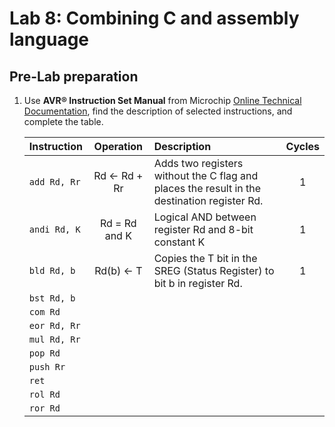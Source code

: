 # Lab 8: Combining C and assembly language

<a name="preparation"></a>
## Pre-Lab preparation

1. Use **AVR® Instruction Set Manual** from Microchip [Online Technical Documentation](https://onlinedocs.microchip.com/), find the description of selected instructions, and complete the table.

   | **Instruction** | **Operation** | **Description** | **Cycles** |
   | :-- | :-: | :-- | :-: |
   | `add Rd, Rr` | Rd ← Rd + Rr | Adds two registers without the C flag and places the result in the destination register Rd. | 1 |
   | `andi Rd, K` | Rd = Rd and K | Logical AND between register Rd and 8-bit constant K | 1 |
   | `bld Rd, b` | Rd(b) ← T | Copies the T bit in the SREG (Status Register) to bit b in register Rd. | 1 |
   | `bst Rd, b` |  |  |  |
   | `com Rd` |  |  |  |
   | `eor Rd, Rr` |  |  |  |
   | `mul Rd, Rr` |  |  |  |
   | `pop Rd` |  |  |  |
   | `push Rr` |  |  |  |
   | `ret` |  |  |  |
   | `rol Rd` |  |  |  |
   | `ror Rd` |  |  |  |

<a name="part1"></a>

